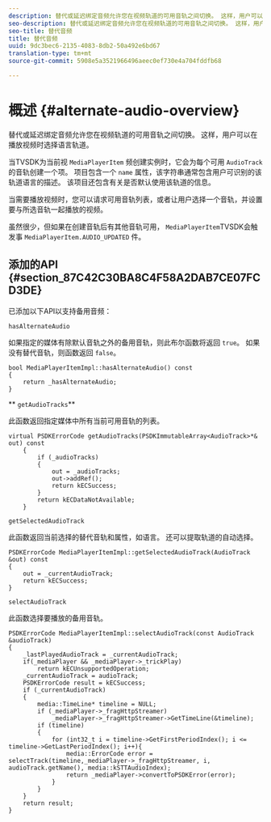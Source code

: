 ```yaml
---
description: 替代或延迟绑定音频允许您在视频轨道的可用音轨之间切换。 这样，用户可以在播放视频时选择语言轨道。
seo-description: 替代或延迟绑定音频允许您在视频轨道的可用音轨之间切换。 这样，用户可以在播放视频时选择语言轨道。
seo-title: 替代音频
title: 替代音频
uuid: 9dc3bec6-2135-4083-8db2-50a492e6bd67
translation-type: tm+mt
source-git-commit: 5908e5a3521966496aeec0ef730e4a704fddfb68

---
```



# 概述 {#alternate-audio-overview}

替代或延迟绑定音频允许您在视频轨道的可用音轨之间切换。 这样，用户可以在播放视频时选择语言轨道。

<!--<a id="section_E4F9DC28A2944BD08B4190A7F98A8365"></a>-->

当TVSDK为当前视 `MediaPlayerItem` 频创建实例时，它会为每个可用 `AudioTrack` 的音轨创建一个项。 项目包含一个 `name` 属性，该字符串通常包含用户可识别的该轨道语言的描述。 该项目还包含有关是否默认使用该轨道的信息。

当需要播放视频时，您可以请求可用音轨列表，或者让用户选择一个音轨，并设置要与所选音轨一起播放的视频。

虽然很少，但如果在创建音轨后有其他音轨可用， `MediaPlayerItem`TVSDK会触发事 `MediaPlayerItem.AUDIO_UPDATED` 件。

## 添加的API {#section_87C42C30BA8C4F58A2DAB7CE07FCD3DE}

已添加以下API以支持备用音频：

`hasAlternateAudio`

如果指定的媒体有除默认音轨之外的备用音轨，则此布尔函数将返回 `true`。 如果没有替代音轨，则函数返回 `false`。

```
bool MediaPlayerItemImpl::hasAlternateAudio() const 
{ 
    return _hasAlternateAudio; 
}
```

** `getAudioTracks`**

此函数返回指定媒体中所有当前可用音轨的列表。

```
virtual PSDKErrorCode getAudioTracks(PSDKImmutableArray<AudioTrack>*& out) const 
    { 
        if (_audioTracks) 
        { 
            out = _audioTracks; 
            out->addRef(); 
            return kECSuccess; 
        } 
        return kECDataNotAvailable; 
    }
```

`getSelectedAudioTrack`

此函数返回当前选择的替代音轨和属性，如语言。 还可以提取轨道的自动选择。

```
PSDKErrorCode MediaPlayerItemImpl::getSelectedAudioTrack(AudioTrack &out) const 
{ 
    out = _currentAudioTrack; 
    return kECSuccess; 
}
```

`selectAudioTrack`

此函数选择要播放的备用音轨。

```
PSDKErrorCode MediaPlayerItemImpl::selectAudioTrack(const AudioTrack &audioTrack) 
{ 
    _lastPlayedAudioTrack = _currentAudioTrack; 
    if(_mediaPlayer && _mediaPlayer->_trickPlay) 
        return kECUnsupportedOperation; 
    _currentAudioTrack = audioTrack; 
    PSDKErrorCode result = kECSuccess; 
    if (_currentAudioTrack) 
    { 
        media::TimeLine* timeline = NULL; 
        if (_mediaPlayer->_fragHttpStreamer) 
            _mediaPlayer->_fragHttpStreamer->GetTimeLine(&timeline); 
        if (timeline) 
        { 
            for (int32_t i = timeline->GetFirstPeriodIndex(); i <= timeline->GetLastPeriodIndex(); i++){ 
                media::ErrorCode error = selectTrack(timeline,_mediaPlayer->_fragHttpStreamer, i, audioTrack.getName(), media::kSTTAudioIndex); 
                return _mediaPlayer->convertToPSDKError(error); 
            } 
        } 
    }   
    return result; 
}
```

